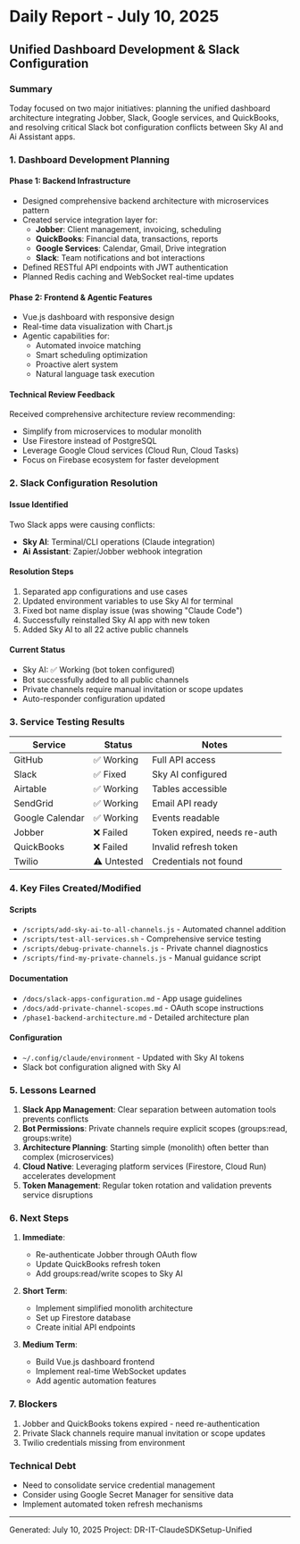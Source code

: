 # Daily Report - July 10, 2025
## Unified Dashboard Development & Slack Configuration

### Summary
Today focused on two major initiatives: planning the unified dashboard architecture integrating Jobber, Slack, Google services, and QuickBooks, and resolving critical Slack bot configuration conflicts between Sky AI and Ai Assistant apps.

### 1. Dashboard Development Planning

#### Phase 1: Backend Infrastructure
- Designed comprehensive backend architecture with microservices pattern
- Created service integration layer for:
  - **Jobber**: Client management, invoicing, scheduling
  - **QuickBooks**: Financial data, transactions, reports
  - **Google Services**: Calendar, Gmail, Drive integration
  - **Slack**: Team notifications and bot interactions
- Defined RESTful API endpoints with JWT authentication
- Planned Redis caching and WebSocket real-time updates

#### Phase 2: Frontend & Agentic Features
- Vue.js dashboard with responsive design
- Real-time data visualization with Chart.js
- Agentic capabilities for:
  - Automated invoice matching
  - Smart scheduling optimization
  - Proactive alert system
  - Natural language task execution

#### Technical Review Feedback
Received comprehensive architecture review recommending:
- Simplify from microservices to modular monolith
- Use Firestore instead of PostgreSQL
- Leverage Google Cloud services (Cloud Run, Cloud Tasks)
- Focus on Firebase ecosystem for faster development

### 2. Slack Configuration Resolution

#### Issue Identified
Two Slack apps were causing conflicts:
- **Sky AI**: Terminal/CLI operations (Claude integration)
- **Ai Assistant**: Zapier/Jobber webhook integration

#### Resolution Steps
1. Separated app configurations and use cases
2. Updated environment variables to use Sky AI for terminal
3. Fixed bot name display issue (was showing "Claude Code")
4. Successfully reinstalled Sky AI app with new token
5. Added Sky AI to all 22 active public channels

#### Current Status
- Sky AI: ✅ Working (bot token configured)
- Bot successfully added to all public channels
- Private channels require manual invitation or scope updates
- Auto-responder configuration updated

### 3. Service Testing Results

| Service | Status | Notes |
|---------|--------|-------|
| GitHub | ✅ Working | Full API access |
| Slack | ✅ Fixed | Sky AI configured |
| Airtable | ✅ Working | Tables accessible |
| SendGrid | ✅ Working | Email API ready |
| Google Calendar | ✅ Working | Events readable |
| Jobber | ❌ Failed | Token expired, needs re-auth |
| QuickBooks | ❌ Failed | Invalid refresh token |
| Twilio | ⚠️ Untested | Credentials not found |

### 4. Key Files Created/Modified

#### Scripts
- `/scripts/add-sky-ai-to-all-channels.js` - Automated channel addition
- `/scripts/test-all-services.sh` - Comprehensive service testing
- `/scripts/debug-private-channels.js` - Private channel diagnostics
- `/scripts/find-my-private-channels.js` - Manual guidance script

#### Documentation
- `/docs/slack-apps-configuration.md` - App usage guidelines
- `/docs/add-private-channel-scopes.md` - OAuth scope instructions
- `/phase1-backend-architecture.md` - Detailed architecture plan

#### Configuration
- `~/.config/claude/environment` - Updated with Sky AI tokens
- Slack bot configuration aligned with Sky AI

### 5. Lessons Learned

1. **Slack App Management**: Clear separation between automation tools prevents conflicts
2. **Bot Permissions**: Private channels require explicit scopes (groups:read, groups:write)
3. **Architecture Planning**: Starting simple (monolith) often better than complex (microservices)
4. **Cloud Native**: Leveraging platform services (Firestore, Cloud Run) accelerates development
5. **Token Management**: Regular token rotation and validation prevents service disruptions

### 6. Next Steps

1. **Immediate**:
   - Re-authenticate Jobber through OAuth flow
   - Update QuickBooks refresh token
   - Add groups:read/write scopes to Sky AI

2. **Short Term**:
   - Implement simplified monolith architecture
   - Set up Firestore database
   - Create initial API endpoints

3. **Medium Term**:
   - Build Vue.js dashboard frontend
   - Implement real-time WebSocket updates
   - Add agentic automation features

### 7. Blockers

1. Jobber and QuickBooks tokens expired - need re-authentication
2. Private Slack channels require manual invitation or scope updates
3. Twilio credentials missing from environment

### Technical Debt

- Need to consolidate service credential management
- Consider using Google Secret Manager for sensitive data
- Implement automated token refresh mechanisms

---
Generated: July 10, 2025
Project: DR-IT-ClaudeSDKSetup-Unified